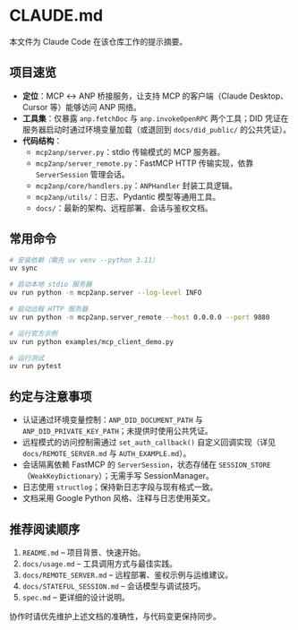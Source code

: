 # CLAUDE.md

本文件为 Claude Code 在该仓库工作的提示摘要。

## 项目速览

- **定位**：MCP ↔ ANP 桥接服务，让支持 MCP 的客户端（Claude Desktop、Cursor 等）能够访问 ANP 网络。
- **工具集**：仅暴露 `anp.fetchDoc` 与 `anp.invokeOpenRPC` 两个工具；DID 凭证在服务器启动时通过环境变量加载（或退回到 `docs/did_public/` 的公共凭证）。
- **代码结构**：
  - `mcp2anp/server.py`：stdio 传输模式的 MCP 服务器。
  - `mcp2anp/server_remote.py`：FastMCP HTTP 传输实现，依靠 `ServerSession` 管理会话。
  - `mcp2anp/core/handlers.py`：`ANPHandler` 封装工具逻辑。
  - `mcp2anp/utils/`：日志、Pydantic 模型等通用工具。
  - `docs/`：最新的架构、远程部署、会话与鉴权文档。

## 常用命令

```bash
# 安装依赖（需先 uv venv --python 3.11）
uv sync

# 启动本地 stdio 服务器
uv run python -m mcp2anp.server --log-level INFO

# 启动远程 HTTP 服务器
uv run python -m mcp2anp.server_remote --host 0.0.0.0 --port 9880

# 运行官方示例
uv run python examples/mcp_client_demo.py

# 运行测试
uv run pytest
```

## 约定与注意事项

- 认证通过环境变量控制：`ANP_DID_DOCUMENT_PATH` 与 `ANP_DID_PRIVATE_KEY_PATH`；未提供时使用公共凭证。
- 远程模式的访问控制需通过 `set_auth_callback()` 自定义回调实现（详见 `docs/REMOTE_SERVER.md` 与 `AUTH_EXAMPLE.md`）。
- 会话隔离依赖 FastMCP 的 `ServerSession`，状态存储在 `SESSION_STORE`（`WeakKeyDictionary`）；无需手写 SessionManager。
- 日志使用 `structlog`；保持新日志字段与现有格式一致。
- 文档采用 Google Python 风格、注释与日志使用英文。

## 推荐阅读顺序

1. `README.md` – 项目背景、快速开始。
2. `docs/usage.md` – 工具调用方式与最佳实践。
3. `docs/REMOTE_SERVER.md` – 远程部署、鉴权示例与运维建议。
4. `docs/STATEFUL_SESSION.md` – 会话模型与调试技巧。
5. `spec.md` – 更详细的设计说明。

协作时请优先维护上述文档的准确性，与代码变更保持同步。
